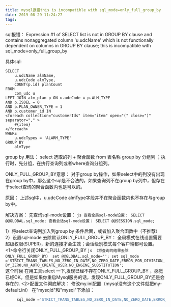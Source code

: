 ```yaml
---
title: mysql报错this is incompatible with sql_mode=only_full_group_by
date: 2019-08-29 11:24:27
tags:
---
```


sql报错： Expression #1 of SELECT list is not in GROUP BY clause and contains nonaggregated column 'u.udcName' which is not functionally dependent on columns in GROUP BY clause; this is incompatible with sql_mode=only_full_group_by

具体sql:
```mysql
SELECT
    u.udcName almName,
    u.udcCode almType,
    COUNT(p.id) planCount
FROM
    com_udc u
LEFT JOIN alm_plan p ON u.udcCode = p.ALM_TYPE
AND p.ISDEL = 0
AND p.PLAN_OWNER_TYPE = 1
AND p.customer_id IN
<foreach collection="customerIds" item="item" open="(" close=")" separator="," >
    #{item}
</foreach>
WHERE
    u.udcTypes = 'ALARM_TYPE'
GROUP BY
    almType
```

group by 用法：
select 选取的列 + 聚合函数 from 表名称 group by 分组列 ；执行时，先分组，在执行查询列或者where查询分组列。

ONLY_FULL_GROUP_BY意思：
对于group by操作，如果select中的列没有出现在group by中，那么这个sql是不合法的，如果查询列不在group by列中，但存在于select查询的聚合函数内也是可以的。

原因：
上述sql中，u.udcCode almType字段并不在聚合函数内也不存在与group by中。

解决方案：
先查询sql-mode设置：
    ```js
        查看全局sql-mode设置：
        SELECT @@GLOBAL.sql_mode;
        查看会话sql-mode设置：
        SELECT @@SESSION.sql_mode;   
    ```
    
1）将select查询列加入到group by 条件后面，或者加入聚合函数中（不推荐）
2）设置sql-mode 去除默认ONLY_FULL_GROUP_BY： 
全局模式在线设置需要超级权限(SUPER)，新的连接才会生效；会话级别模式每个客户端都可设置。
    <1>命令行关闭ONLY_FULL_GROUP_BY
    ```js
        （将查询的结果去除ONLY_FULL_GROUP_BY）
        set @@GLOBAL.sql_mode='';
            set sql_mode ='STRICT_TRANS_TABLES,NO_ZERO_IN_DATE,NO_ZERO_DATE,ERROR_FOR_DIVISION_BY_ZERO,NO_AUTO_CREATE_USER,NO_ENGINE_SUBSTITUTION';
    ```     
   这个时候 在用工具select 一下,发现已经不存在ONLY_FULL_GROUP_BY ，感觉已经OK。但是如果你重启Mysql服务的话，发现ONLY_FULL_GROUP_BY还是会存在的.
    <2>配置文件彻底解决：
    修改my.ini配置（mysql没有这个文件就把my-default.ini）
    在"mysqld"和"mysql"下添加：
   ```js
        sql_mode ='STRICT_TRANS_TABLES,NO_ZERO_IN_DATE,NO_ZERO_DATE,ERROR_FOR_DIVISION_BY_ZERO,NO_AUTO_CREATE_USER,NO_ENGINE_SUBSTITUTION';（将查询的结果去除ONLY_FULL_GROUP_BY）
   ```
    

